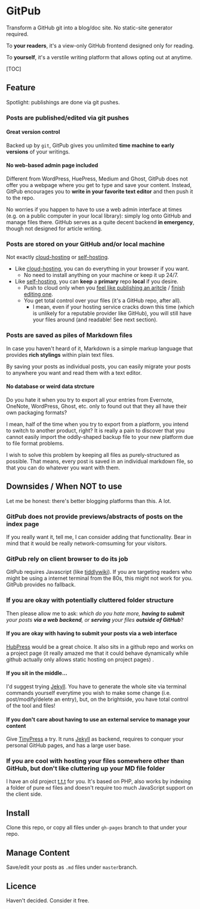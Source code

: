 

# GitPub

Transform a GitHub git into a blog/doc site. No static-site generator required.

To **your readers**, it's a view-only GitHub frontend designed only for reading.

To **yourself**, it's a verstile writing platform that allows opting out at anytime.

[TOC]



## Feature

Spotlight: publishings are done via git pushes.

### Posts are **published/edited** via git pushes

#### Great version control

Backed up by `git`, GitPub gives you unlimited **time machine to early versions** of your writings.

#### No web-based admin page included

Different from WordPress, HuePress, Medium and Ghost, GitPub does not offer you a webpage where you get to type and save your content. Instead, GitPub encourages you to **write in your favorite text editor** and then push it to the repo. 

No worries if you happen to have to use a web admin interface at times (e.g. on a public computer in your local library): simply log onto GitHub and manage files there. GitHub serves as a quite decent backend **in emergency**, though not designed for article writing.

### Posts are **stored** on your GitHub and/or local machine

Not exactly <u>cloud-hosting</u> or <u>self-hosting</u>.

- Like <u>cloud-hosting</u>, you can do everything in your browser if you want.
  - No need to install anything on your machine or keep it up 24/7.
- Like <u>self-hosting</u>, you can **keep** a **primary** repo **local** if you desire. 
  - Push to cloud only when you <u>feel like publishing an aritcle</u> / <u>finish editing one</u>. 
  - You get total control over your files (it's a GitHub repo, after all). 
    - I mean, even if your hosting service cracks down this time (which is unlikely for a reputable provider like GitHub), you will still have your files around (and readable! See next section).

### Posts are **saved** as piles of Markdown files

In case you haven't heard of it, Markdown is a simple markup language that provides **rich stylings** within plain text files.

By saving your posts as individual posts, you can easily migrate your posts to anywhere you want and read them with a text editor. 

#### No database or weird data strcture

Do you hate it when you try to export all your entries from Evernote, OneNote, WordPress, Ghost, etc. only to found out that they all have their own packaging formats?

I mean, half of the time when you try to export from a platform, you intend to switch to another product, right? It is really a pain to discover that you cannot easily import the oddly-shaped backup file to your new platform due to file format problems.

I wish to solve this problem by keeping all files as purely-structured as possible. That means, every post is saved in an individual markdown file, so that you can do whatever you want with them.

## Downsides / When NOT to use

Let me be honest: there's better blogging platforms than this. A lot.

### GitPub does not provide previews/abstracts of posts on the index page

If you really want it, tell me, I can consider adding that functionality. Bear in mind that it would be really network-comsuming for your visitors.

### GitPub rely on client browser to do its job

GitPub requires Javascript (like [tiddlywiki](http://tiddlywiki.com/)). If you are targeting readers who might be using a internet terminal from the 80s, this might not work for you. GitPub provides no fallback.

### If you are okay with potentially cluttered folder structure

Then please allow me to ask: _which do you hate more, **having to submit** your posts **via a web backend**, or **serving** your files **outside of GitHub**_?

#### If you are okay with having to submit your posts via a web interface

[HubPress](hubpress.io) would be a great choice. It also sits in a github repo and works on a project page (it really amazed me that it could behave dynamically while github actually only allows static hosting on project pages) . 

#### If you sit in the middle...

I'd suggest trying [Jekyll](http://jekyllrb.com/). You have to generate the whole site via terminal commands yourself everytime you wish to make some change (i.e. post/modify/delete an entry), but, on the brightside, you have total control of the tool and files!

#### If you don't care about having to use an external service to manage your content

Give [TinyPress](https://tinypress.co/) a try. It runs [Jekyll](http://jekyllrb.com/) as backend, requires to conquer your personal GitHub pages, and has a large user base.

### If you are cool with hosting your files somewhere other than GitHub, but don't like cluttering up your MD file folder

I have an old project [t.t.t](https://github.com/tslmy/t.t.t/) for you. It's based on PHP, also works by indexing a folder of pure `md` files and doesn't require too much JavaScript support on the client side.



## Install

Clone this repo, or copy all files under `gh-pages` branch to that under your repo. 

## Manage Content

Save/edit your posts as `.md` files under `master`branch.

## Licence

Haven't decided. Consider it free.